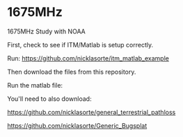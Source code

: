 # 1675MHz
1675MHz Study with NOAA


First, check to see if ITM/Matlab is setup correctly.

Run: https://github.com/nicklasorte/itm_matlab_example


Then download the files from this repository.

Run the matlab file:


You'll need to also download:

https://github.com/nicklasorte/general_terrestrial_pathloss

https://github.com/nicklasorte/Generic_Bugsplat
